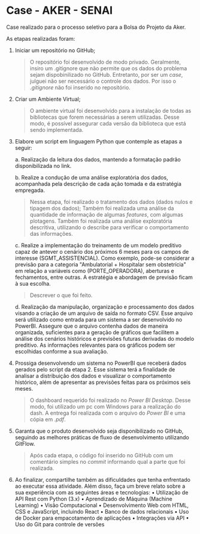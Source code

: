 # Case - AKER - SENAI

Case realizado para o processo seletivo para a Bolsa do Projeto da Aker. <p>

As etapas realizadas foram:

1. Iniciar um repositório no GitHub;
    > O repositório foi desenvolvido de modo privado. Geralmente, insiro um .gitignore que não permite que os dados do problema sejam dispobinilizado no GitHub. Entretanto, por ser um *case*, julguei não ser necessário o controle dos dados. Por isso o *.gitignore* não foi inserido no repositório.

1. Criar um Ambiente Virtual;
    > O ambiente virtual foi desenvolvido para a instalação de todas as bibliotecas que forem necessárias a serem utilizadas. Desse modo, é possível assegurar cada versão da biblioteca que está sendo implementada.

1. Elabore um script em linguagem Python que contemple as etapas a  seguir:

    a. Realização da leitura dos dados, mantendo a formatação padrão disponibilizada no link.

    b. Realize a condução de uma análise exploratória dos dados, acompanhada pela descrição de cada ação tomada e da estratégia empregada.
    > Nessa etapa, foi realizado o tratamento dos dados (dados nulos e tipagem dos dados);
    > Também foi realizada uma análise da quantidade de informação de algumas *features*, com algumas plotagens.
    > Também foi realizada uma análise exploratória descritiva, utilizando o describe para verificar o comportamento das informações.

    c. Realize a implementação do treinamento de um modelo preditivo capaz de antever o cenário dos próximos 6 meses para os campos de interesse (SGMT_ASSISTENCIAL). Como exemplo, pode-se considerar a previsão para a categoria "Ambulatorial + Hospitalar sem obstetrícia" em relação a variáveis como (PORTE_OPERADORA), aberturas e fechamentos, entre outras. A estratégia e abordagem de previsão ficam à sua escolha.
    > Descrever o que foi feito.

    d. Realização da manipulação, organização e processamento dos dados visando a criação de um arquivo
de saída no formato CSV. Esse arquivo será utilizado como entrada para um sistema a ser desenvolvido
no PowerBI. Assegure que o arquivo contenha dados de maneira organizada, suficientes para a
geração de gráficos que facilitem a análise dos cenários históricos e previsões futuras derivadas do
modelo preditivo. As informações relevantes para os gráficos podem ser escolhidas conforme a sua
avaliação.


1. Prossiga desenvolvendo um sistema no PowerBI que receberá dados gerados pelo script da etapa 2. Esse sistema terá a finalidade de analisar a distribuição dos dados e visualizar o comportamento histórico, além de apresentar as previsões feitas para os próximos seis meses.
    > O dashboard requerido foi realizado no *Power BI Desktop*. Desse modo, foi utilizado um pc com Windows para a realização do dash.
    > A entrega foi realizada com o arquivo do *Power BI* e uma cópia em *.pdf*.


1. Garanta que o produto desenvolvido seja disponibilizado no GitHub, seguindo as melhores práticas de fluxo de desenvolvimento utilizando GitFlow.
    > Após cada etapa, o código foi inserido no GitHub com um comentário simples no *commit* informando qual a parte que foi realizada.


1. Ao finalizar, compartilhe também as dificuldades que tenha enfrentado ao executar essa atividade. Além disso,
faça um breve relato sobre a sua experiência com as seguintes áreas e tecnologias:
• Utilização de API Rest com Python (3.x)
• Aprendizado de Máquina (Machine Learning)
• Visão Computacional
• Desenvolvimento Web com HTML, CSS e JavaScript, incluindo React
• Banco de dados relacionais
• Uso de Docker para empacotamento de aplicações
• Integrações via API
• Uso do Git para controle de versões